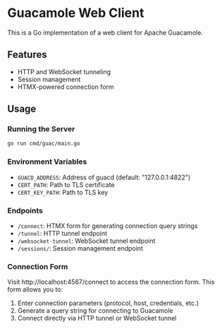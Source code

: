 # Guacamole Web Client

This is a Go implementation of a web client for Apache Guacamole.

## Features

- HTTP and WebSocket tunneling
- Session management
- HTMX-powered connection form

## Usage

### Running the Server

```bash
go run cmd/guac/main.go
```

### Environment Variables

- `GUACD_ADDRESS`: Address of guacd (default: "127.0.0.1:4822")
- `CERT_PATH`: Path to TLS certificate
- `CERT_KEY_PATH`: Path to TLS key

### Endpoints

- `/connect`: HTMX form for generating connection query strings
- `/tunnel`: HTTP tunnel endpoint
- `/websocket-tunnel`: WebSocket tunnel endpoint
- `/sessions/`: Session management endpoint

### Connection Form

Visit http://localhost:4567/connect to access the connection form. This form allows you to:

1. Enter connection parameters (protocol, host, credentials, etc.)
2. Generate a query string for connecting to Guacamole
3. Connect directly via HTTP tunnel or WebSocket tunnel
